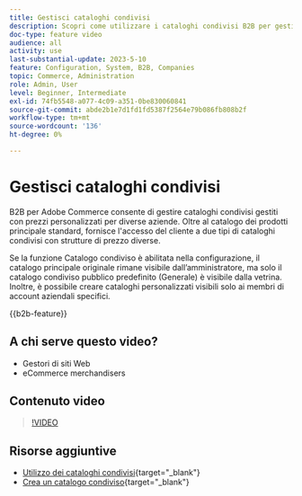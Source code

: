 ```yaml
---
title: Gestisci cataloghi condivisi
description: Scopri come utilizzare i cataloghi condivisi B2B per gestire i cataloghi gestiti con prezzi personalizzati per diverse aziende.
doc-type: feature video
audience: all
activity: use
last-substantial-update: 2023-5-10
feature: Configuration, System, B2B, Companies
topic: Commerce, Administration
role: Admin, User
level: Beginner, Intermediate
exl-id: 74fb5548-a077-4c09-a351-0be830060841
source-git-commit: abde2b1e7d1fd1fd5387f2564e79b086fb808b2f
workflow-type: tm+mt
source-wordcount: '136'
ht-degree: 0%

---
```


# Gestisci cataloghi condivisi

B2B per Adobe Commerce consente di gestire cataloghi condivisi gestiti con prezzi personalizzati per diverse aziende. Oltre al catalogo dei prodotti principale standard, fornisce l&#39;accesso del cliente a due tipi di cataloghi condivisi con strutture di prezzo diverse.

Se la funzione Catalogo condiviso è abilitata nella configurazione, il catalogo principale originale rimane visibile dall’amministratore, ma solo il catalogo condiviso pubblico predefinito (Generale) è visibile dalla vetrina. Inoltre, è possibile creare cataloghi personalizzati visibili solo ai membri di account aziendali specifici.

{{b2b-feature}}

## A chi serve questo video?

- Gestori di siti Web
- eCommerce merchandisers

## Contenuto video

>[!VIDEO](https://video.tv.adobe.com/v/344446?quality=12&learn=on)

## Risorse aggiuntive

- [Utilizzo dei cataloghi condivisi](https://experienceleague.adobe.com/docs/commerce-admin/b2b/shared-catalogs/catalog-shared.html){target="_blank"}
- [Crea un catalogo condiviso](https://experienceleague.adobe.com/docs/commerce-admin/b2b/shared-catalogs/define/catalog-shared-create.html){target="_blank"}
